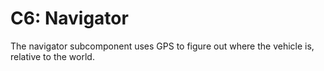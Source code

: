 # C6: Navigator

The navigator subcomponent uses GPS to figure out where the vehicle is, relative to the world.
